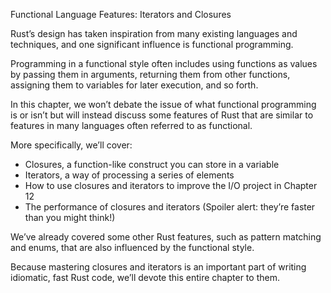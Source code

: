 Functional Language Features: Iterators and Closures

Rust’s design has taken inspiration from many existing languages and techniques, and one significant influence is functional programming.

Programming in a functional style often includes using functions as values by passing them in arguments, returning them from other functions, assigning them to variables for later execution, and so forth.



In this chapter, we won’t debate the issue of what functional programming is or isn’t but will instead discuss some features of Rust that are similar to features in many languages often referred to as functional.



More specifically, we’ll cover:

- Closures, a function-like construct you can store in a variable
- Iterators, a way of processing a series of elements
- How to use closures and iterators to improve the I/O project in Chapter 12
- The performance of closures and iterators (Spoiler alert: they’re faster than you might think!)

We’ve already covered some other Rust features, such as pattern matching and enums, that are also influenced by the functional style.

Because mastering closures and iterators is an important part of writing idiomatic, fast Rust code, we’ll devote this entire chapter to them.

